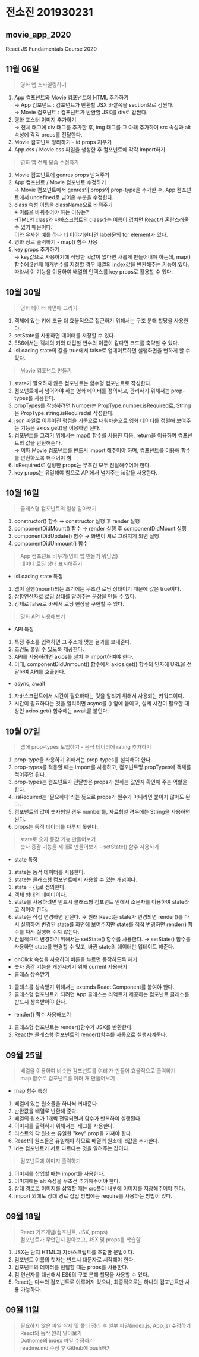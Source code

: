 # 전소진 201930231
## movie_app_2020
React JS Fundamentals Course 2020 

## 11월 06일
> 영화 앱 스타일링하기
1. App 컴포넌트와 Movie 컴포넌트에 HTML 추가하기 <br>
→ App 컴포넌트 : 컴포넌트가 반환할 JSX 바깥쪽을 section으로 감싼다. <br>
→ Movie 컴포넌트 : 컴포넌트가 반환할 JSX를 div로 감싼다.
2. 영화 포스터 이미지 추가하기 <br>
→ 전체 태그에 div 태그를 추가한 후, img 태그를 그 아래 추가하여 src 속성과 alt 속성에 각각 props를 전달한다.
3. Movie 컴포넌트 정리하기 - id props 지우기
4. App.css / Movie.css 파일을 생성한 후 컴포넌트에 각각 import하기
> 영화 앱 전체 모습 수정하기
1. Movie 컴포넌트에 genres props 넘겨주기
2. App 컴포넌트 / Movie 컴포넌트 수정하기 <br>
→ Movie 컴포넌트에서 genres의 props와 prop-type을 추가한 후, App 컴포넌트에서 undefined로 넘어온 부분을 수정한다.
3. class 속성 이름을 className으로 바꿔주기 <br>
※ 이름을 바꿔주어야 하는 이유는? <br>
HTML의 class와 자바스크립트의 class라는 이름이 겹치면 React가 혼란스러울 수 있기 때문이다. <br>
이와 유사한 예를 하나 더 이야기한다면 label문의 for element가 있다.
4. 영화 장르 출력하기 - map() 함수 사용
5. key props 추가하기 <br>
→ key값으로 사용하기에 적당한 id값이 없다면 새롭게 만들어내야 하는데, map() 함수에 2번째 매개변수를 지정할 경우 배열의 index값을 반환해주는 기능이 있다. 따라서 이 기능을 이용하여 배열의 인덱스를 key props로 활용할 수 있다.

## 10월 30일
> 영화 데이터 화면에 그리기
1. 객체에 있는 키에 조금 더 효율적으로 접근하기 위해서는 구조 분해 할당을 사용한다.
2. setState를 사용하면 데이터를 저장할 수 있다.
3. ES6에서는 객체의 키와 대입할 변수의 이름이 같다면 코드를 축약할 수 있다.
4. isLoading state의 값을 true에서 false로 업데이트하면 실행화면을 변하게 할 수 있다.
> Movie 컴포넌트 만들기
1. state가 필요하지 않은 컴포넌트는 함수형 컴포넌트로 작성한다.
2. 컴포넌트에서 넘어와야 하는 영화 데이터를 정의하고, 관리하기 위해서는 prop-types를 사용한다.
3. propTypes를 작성하려면 Number는 PropType.number.isRequired로, String은 PropType.string.isRequired로 작성한다.
4. json 파일로 이루어진 평점을 기준으로 내림차순으로 영화 데이터를 정렬해 보여주는 기능은 axios.get()을 이용하면 된다.
5. 컴포넌트를 그리기 위해서는 map() 함수를 사용한 다음, return을 이용하여 컴포넌트의 값을 반환해준다. <br>
→ 이때 Movie 컴포넌트를 반드시 import 해주어야 하며, 컴포넌트를 이용해 함수를 반환하도록 해주어야 함
6. isRequired로 설정한 props는 무조건 모두 전달해주어야 한다.
7. key props는 유일해야 함으로 API에서 넘겨주는 id값을 사용한다.


## 10월 16일
> 클래스형 컴포넌트의 일생 알아보기
1. constructor() 함수
→ constructor 실행 후 render 실행
2. componentDidMount() 함수
→ render 실행 후 componentDidMount 실행
3. componentDidUpdate() 함수
→ 화면이 새로 그려지게 되면 실행
4. componentDidUnmount() 함수
> App 컴포넌트 비우기(영화 앱 만들기 워밍업) <br>
> 데이터 로딩 상태 표시해주기
- isLoading state 특징
1. 앱이 실행(mount)되는 초기에는 무조건 로딩 상태이기 때문에 값은 true이다.
2. 삼항연산자로 로딩 상태를 알려주는 문장을 만들 수 있다.
3. 강제로 false로 바꿔서 로딩 현상을 구현할 수 있다.
> 영화 API 사용해보기
- API 특징
1. 특정 주소를 입력하면 그 주소에 맞는 결과를 보내준다.
2. 조건도 붙일 수 있도록 제공한다.
3. API를 사용하려면 axios를 설치 후 import하여야 한다.
4. 이때, componentDidUnmount() 함수에서 axios.get() 함수의 인자에 URL을 전달하여 API를 호출한다.
- async, await
1. 자바스크립트에서 시간이 필요하다는 것을 알리기 위해서 사용되는 키워드이다.
2. 시간이 필요하다는 것을 알리려면 async를 () 앞에 붙이고, 실제 시간이 필요한 대상인 axios.get() 함수에는 await를 붙인다.

## 10월 07일
> 앱에 prop-types 도입하기 - 음식 데이터에 rating 추가하기
1. prop-type을 사용하기 위해서는 prop-types를 설치해야 한다.
2. prop-types를 적용할 때는 import를 사용하고, 컴포넌트명.propTypes에 객체를 적어주면 된다. 
3. prop-types는 컴포넌트가 전달받은 props가 원하는 값인지 확인해 주는 역할을 한다.
4. .isRequired는 '필요하다'라는 뜻으로 props가 필수가 아니라면 붙이지 않아도 된다.
5. 컴포넌트의 값이 숫자형일 경우 number를, 자료형일 경우에는 String을 사용하면 된다.
6. props는 동적 데이터를 다루지 못한다.
> state로 숫자 증감 기능 만들어보기 <br>
> 숫자 증감 기능을 제대로 만들어보기 - setState() 함수 사용하기
- state 특징
1. state는 동적 데이터를 사용한다.
2. state는 클래스형 컴포넌트에서 사용할 수 있는 개념이다.
3. state = {};로 정의한다.
4. 객체 형태의 데이터이다.
5. state를 사용하려면 반드시 클래스형 컴포넌트 안에서 소문자를 이용하여 state라고 적어야 한다.
6. state는 직접 변경하면 안된다.
→ 원래 React는 state가 변경되면 render()를 다시 실행하여 변경된 state를 화면에 보여주지만 state를 직접 변경하면 render() 함수를 다시 실행해 주지 않는다.
7. 간접적으로 변경하기 위해서는 setState() 함수를 사용한다.
→ setState() 함수를 사용하면 state를 변경할 수 있고, 바뀐 state의 데이터만 업데이트 해준다.
- onClick 속성을 사용하여 버튼을 누르면 동작하도록 하기
- 숫자 증감 기능을 개선시키기 위해 current 사용하기
- 클래스 상속받기
1. 클래스를 상속받기 위해서는 extends React.Component를 붙여야 한다.
2. 클래스형 컴포넌트가 되려면 App 클래스는 리액트가 제공하는 컴포넌트 클래스를 반드시 상속받아야 한다.
- render() 함수 사용해보기
1. 클래스형 컴포넌트는 render()함수가 JSX를 반환한다.
2. React는 클래스형 컴포넌트의 render()함수를 자동으로 실행시켜준다.

## 09월 25일
> 배열을 이용하여 비슷한 컴포넌트를 여러 개 만들어 효율적으로 출력하기 <br>
> map 함수로 컴포넌트를 여러 개 만들어보기
- map 함수 특징
1. 배열에 있는 원소들을 하나씩 꺼내준다.
2. 반환값을 배열로 반환해 준다.
3. 배열의 원소가 1개씩 전달되면서 함수가 반복하여 실행된다.
4. 이미지를 출력하기 위해서는 <img> 태그를 사용한다.
5. 리스트의 각 원소는 유일한 "key" prop을 가져야 한다.
6. React의 원소들은 유일해야 하므로 배열의 원소에 id값을 추가한다.
7. id는 컴포넌트가 서로 다르다는 것을 알려주는 값이다.
> 컴포넌트에 이미지 출력하기
1. 이미지를 삽입할 때는 import를 사용한다.
2. 이미지에는 alt 속성을 무조건 추가해주어야 한다.
3. 상대 경로로 이미지를 삽입할 때는 src폴더 내부에 이미지를 저장해주어야 한다.
4. import 외에도 상대 경로 삽입 방법에는 require를 사용하는 방법이 있다.

## 09월 18일
> React 기초개념(컴포넌트, JSX, props) <br>
> 컴포넌트가 무엇인지 알아보고, JSX 및 props를 학습함
1. JSX는 단지 HTML과 자바스크립트를 조합한 문법이다.
2. 컴포넌트 이름의 첫자는 반드시 대문자로 시작해야 한다.
3. 컴포넌트의 데이터를 전달할 때는 props를 사용한다.
4. 점 연산자를 대신해서 ES6의 구조 분해 할당을 사용할 수 있다.
5. React는 다수의 컴포넌트로 이루어져 있으나, 최종적으로는 하나의 컴포넌트만 사용 가능하다.

## 09월 11일
> 필요하지 않은 파일 삭제 및 폴더 정리 후 일부 파일(index.js, App.js) 수정하기 <br>
> React의 동작 원리 알아보기 <br>
> Dothome의 index 파일 수정하기 <br>
> readme.md 수정 후 Github에 push하기